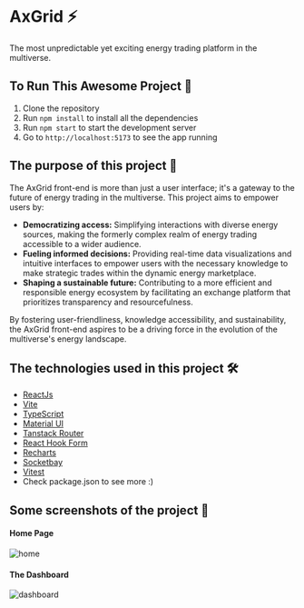 # AxGrid ⚡

The most unpredictable yet exciting energy trading platform in the multiverse.

## To Run This Awesome Project 🚀

1. Clone the repository
2. Run `npm install` to install all the dependencies
3. Run `npm start` to start the development server
4. Go to `http://localhost:5173` to see the app running

## The purpose of this project 🎯

The AxGrid front-end is more than just a user interface; it's a gateway to the future of energy trading in the
multiverse. This project aims to empower users by:

-   **Democratizing access:** Simplifying interactions with diverse energy sources, making the formerly complex realm of
    energy trading accessible to a wider audience.
-   **Fueling informed decisions:** Providing real-time data visualizations and intuitive interfaces to empower users with the
    necessary knowledge to make strategic trades within the dynamic energy marketplace.
-   **Shaping a sustainable future:** Contributing to a more efficient and responsible energy ecosystem by facilitating an
    exchange platform that prioritizes transparency and resourcefulness.

By fostering user-friendliness, knowledge accessibility, and sustainability, the AxGrid front-end aspires to be a
driving force in the evolution of the multiverse's energy landscape.

## The technologies used in this project 🛠️

-   [ReactJs](https://reactjs.org/)
-   [Vite](https://vitejs.dev/)
-   [TypeScript](https://www.typescriptlang.org/)
-   [Material UI](https://mui.com/)
-   [Tanstack Router](https://tanstack.com/router/latest)
-   [React Hook Form](https://react-hook-form.com/)
-   [Recharts](https://recharts.org/)
-   [Socketbay](https://socketsbay.com/)
-   [Vitest](https://vitest.dev/)
-   Check package.json to see more :)

## Some screenshots of the project 📸

#### Home Page

![home](https://i.ibb.co/xjxRVQq/image.png)

#### The Dashboard

![dashboard](https://i.ibb.co/0Bh3y3W/image.png)
